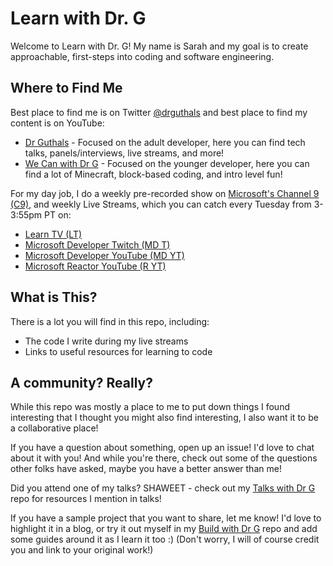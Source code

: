 # Learn with Dr. G

Welcome to Learn with Dr. G! My name is Sarah and my goal is to create approachable, first-steps into coding and software engineering. 

## Where to Find Me

Best place to find me is on Twitter [@drguthals](https://twitter.com/drguthals) and best place to find my content is on YouTube:
- [Dr Guthals](https://www.youtube.com/channel/UCgvODZ135iGUbhqE9bSjVSg) - Focused on the adult developer, here you can find tech talks, panels/interviews, live streams, and more!
- [We Can with Dr G](https://www.youtube.com/channel/UC-iq8A4aamvIWVf038rWcyw) - Focused on the younger developer, here you can find a lot of Minecraft, block-based coding, and intro level fun!

For my day job, I do a weekly pre-recorded show on [Microsoft's Channel 9 (C9)](https://channel9.msdn.com/Shows/Learn-with-Dr-G), and weekly Live Streams, which you can catch every Tuesday from 3-3:55pm PT on:
- [Learn TV (LT)](https://docs.microsoft.com/learn/tv)
- [Microsoft Developer Twitch (MD T)](https://www.twitch.tv/microsoftdeveloper)
- [Microsoft Developer YouTube (MD YT)](https://www.youtube.com/microsoftdeveloper)
- [Microsoft Reactor YouTube (R YT)](https://www.youtube.com/microsoftreactor)

## What is This?

There is a lot you will find in this repo, including:
- The code I write during my live streams
- Links to useful resources for learning to code

## A community? Really?

While this repo was mostly a place to me to put down things I found interesting that I thought you might also find interesting, I also want it to be a collaborative place!

If you have a question about something, open up an issue! I'd love to chat about it with you! And while you're there, check out some of the questions other folks have asked, maybe you have a better answer than me!

Did you attend one of my talks? SHAWEET - check out my [Talks with Dr G](https://guthals.com/talkswithdrg) repo for resources I mention in talks!

If you have a sample project that you want to share, let me know! I'd love to highlight it in a blog, or try it out myself in my [Build with Dr G](https://github.com/sguthals/talkswithdrg) repo and add some guides around it as I learn it too :) (Don't worry, I will of course credit you and link to your original work!)
